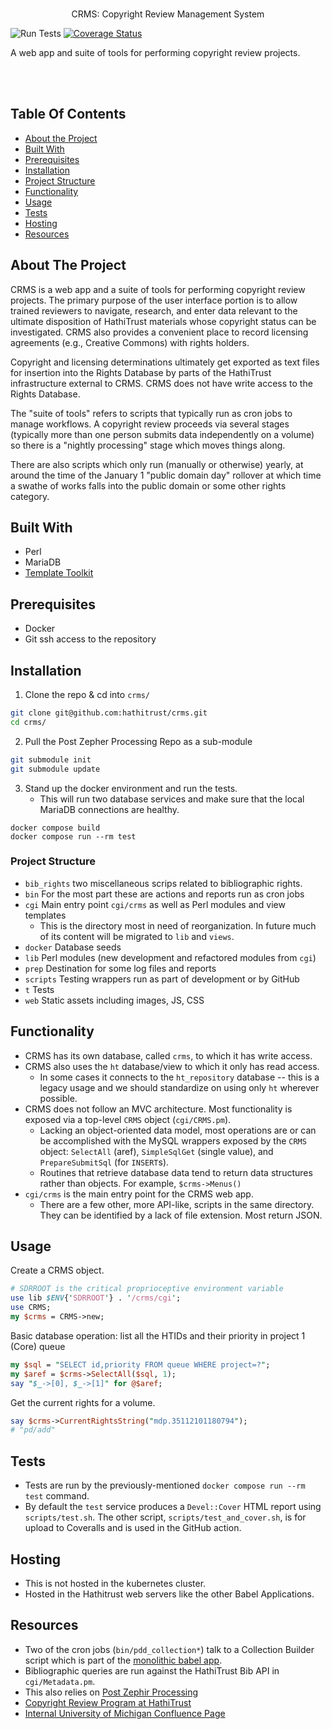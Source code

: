 <br/>
  <p align="center">
  CRMS: Copyright Review Management System
  
![Run Tests](https://github.com/hathitrust/crms/workflows/Run%20Tests/badge.svg)  [![Coverage Status](https://coveralls.io/repos/github/hathitrust/crms/badge.svg?branch=main)](https://coveralls.io/github/hathitrust/crms?branch=main)
  
  A web app and suite of tools for performing copyright review projects.
  </p>
  <br/>
  <br/>



## Table Of Contents

* [About the Project](#about-the-project)
* [Built With](#built-with)
* [Prerequisites](#prerequisites)
* [Installation](#installation)
* [Project Structure](#project-structure)
* [Functionality](#functionality)
* [Usage](#usage)
* [Tests](#tests)
* [Hosting](#hosting)
* [Resources](#resources)

## About The Project
CRMS is a web app and a suite of tools for performing copyright review projects.
The primary purpose of the user interface portion is to allow trained reviewers to
navigate, research, and enter data relevant to the ultimate disposition of HathiTrust
materials whose copyright status can be investigated. CRMS also provides a convenient
place to record licensing agreements (e.g., Creative Commons) with rights holders.

Copyright and licensing determinations ultimately get exported as text files for
insertion into the Rights Database by parts of the HathiTrust infrastructure external
to CRMS. CRMS does not have write access to the Rights Database.

The "suite of tools" refers to scripts that typically run as cron jobs to manage workflows.
A copyright review proceeds via several stages (typically more than one person submits
data independently on a volume) so there is a "nightly processing" stage which moves
things along.

There are also scripts which only run (manually or otherwise) yearly, at around the time
of the January 1 "public domain day" rollover at which time a swathe of works falls into
the public domain or some other rights category.

## Built With
- Perl
- MariaDB
- [Template Toolkit](https://template-toolkit.org/)

## Prerequisites
* Docker
* Git ssh access to the repository

## Installation
1. Clone the repo & cd into `crms/`
```sh
git clone git@github.com:hathitrust/crms.git
cd crms/
```

2. Pull the Post Zepher Processing Repo as a sub-module

```sh
git submodule init
git submodule update
```

3. Stand up the docker environment and run the tests.
   - This will run two database services and make sure that the local MariaDB connections are healthy.
```
docker compose build
docker compose run --rm test
```


### Project Structure
- `bib_rights` two miscellaneous scrips related to bibliographic rights. 
- `bin` For the most part these are actions and reports run as cron jobs
- `cgi` Main entry point `cgi/crms` as well as Perl modules and view templates
  - This is the directory most in need of reorganization. In future much of its
content will be migrated to `lib` and `views`.
- `docker` Database seeds
- `lib` Perl modules (new development and refactored modules from `cgi`)
- `prep` Destination for some log files and reports
- `scripts` Testing wrappers run as part of development or by GitHub
- `t` Tests
- `web` Static assets including images, JS, CSS

## Functionality
- CRMS has its own database, called `crms`, to which it has write access.
- CRMS also uses the `ht` database/view to which it only has read access.
  - In some cases it connects to the `ht_repository` database -- this is a legacy
    usage and we should standardize on using only `ht` wherever possible.
- CRMS does not follow an MVC architecture. Most functionality is exposed via a
  top-level `CRMS` object (`cgi/CRMS.pm`). 
  - Lacking an object-oriented data model, most operations are or can be accomplished
    with the MySQL wrappers exposed by the `CRMS` object: `SelectAll` (aref),
    `SimpleSqlGet` (single value), and `PrepareSubmitSql` (for `INSERT`s).
  - Routines that retrieve database data tend to return data structures rather than
    objects. For example, `$crms->Menus()`
- `cgi/crms` is the main entry point for the CRMS web app.
  - There are a few other, more API-like, scripts in the same directory. They can
    be identified by a lack of file extension. Most return JSON.


## Usage
Create a CRMS object.
```perl
# SDRROOT is the critical proprioceptive environment variable
use lib $ENV{'SDRROOT'} . '/crms/cgi';
use CRMS;
my $crms = CRMS->new;
```

Basic database operation: list all the HTIDs and their priority in project 1 (Core) queue
```perl
my $sql = "SELECT id,priority FROM queue WHERE project=?";
my $aref = $crms->SelectAll($sql, 1);
say "$_->[0], $_->[1]" for @$aref;
```

Get the current rights for a volume.
```perl
say $crms->CurrentRightsString("mdp.35112101180794");
# "pd/add"
```

## Tests
- Tests are run by the previously-mentioned `docker compose run --rm test` command.
- By default the `test` service produces a `Devel::Cover` HTML report using
`scripts/test.sh`. The other script, `scripts/test_and_cover.sh`, is for upload to
Coveralls and is used in the GitHub action.

## Hosting
- This is not hosted in the kubernetes cluster.
- Hosted in the Hathitrust web servers like the other Babel Applications. 

## Resources
- Two of the cron jobs (`bin/pdd_collection*`) talk to a Collection Builder script which is part of
  the [monolithic babel app](https://github.com/hathitrust/babel/blob/7865e2516727ee7c6351c1bfe192ce29b7b442f7/mb/scripts/batch-collection.pl).
- Bibliographic queries are run against the HathiTrust Bib API in `cgi/Metadata.pm`.
- This also relies on [Post Zephir Processing](https://github.com/hathitrust/post_zephir_processing/)
- [Copyright Review Program at HathiTrust](https://www.hathitrust.org/copyright-review "HathiTrust CRMS home")
- [Internal University of Michigan Confluence Page](https://tools.lib.umich.edu/confluence/display/HAT/CRMS+System "Internal University of Michigan Confluence Page")
